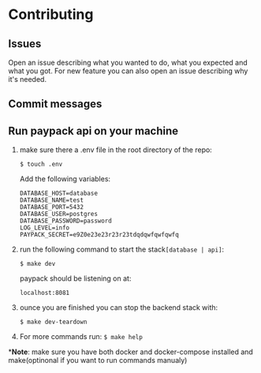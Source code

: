 # Contributing 

## Issues

Open an issue describing what you wanted to do, what you expected and what you got.
For new feature you can also open an issue describing why it's needed.

## Commit messages

## Run paypack api on your machine

1. make sure there a .env file in the root directory of the repo:

    ```$ touch .env```

    Add the following variables:

    ```
    DATABASE_HOST=database
    DATABASE_NAME=test
    DATABASE_PORT=5432
    DATABASE_USER=postgres
    DATABASE_PASSWORD=password
    LOG_LEVEL=info
    PAYPACK_SECRET=e9Z0e23e23r23r23tdqdqwfqwfqwfq
    ```
2. run the following command to start the stack`[database | api]`:
    
   `$ make dev`

    paypack should be listening on at:
    
    `localhost:8081`

3. ounce you are finished you can stop the backend stack with:

    `$ make dev-teardown`

4. For more commands run:
    `$ make help`

***Note**: make sure you have both docker and docker-compose installed and make(optinonal if you want to run commands manualy)
